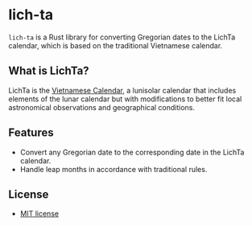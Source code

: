# lich-ta

`lich-ta` is a Rust library for converting Gregorian dates to the LichTa calendar, which is based on the traditional Vietnamese calendar.

## What is LichTa?

LichTa is the [Vietnamese Calendar](https://en.wikipedia.org/wiki/Vietnamese_calendar), a lunisolar calendar that includes elements of the lunar calendar but with modifications to better fit local astronomical observations and geographical conditions.

## Features

- Convert any Gregorian date to the corresponding date in the LichTa calendar.
- Handle leap months in accordance with traditional rules.

## License

- [MIT license](https://github.com/truongvan/lich-ta-rs/blob/master/LICENSE)
